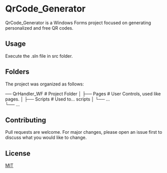 # QrCode_Generator
QrCode_Generator is a Windows Forms project focused on generating personalized and free QR codes. 

## Usage
Execute the .sln file in src folder.

## Folders
The project was organized as follows:

── QrHandler_WF                         # Project Folder
    │   ├── Pages                       # User Controls, used like pages.
    │   ├── Scripts                     # Used to... scripts
    │   └── ...                
    └── ...


## Contributing
Pull requests are welcome. For major changes, please open an issue first to discuss what you would like to change.

## License
[MIT](LICENSE)
